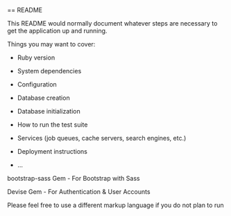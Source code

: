 == README

This README would normally document whatever steps are necessary to get the
application up and running.

Things you may want to cover:

* Ruby version

* System dependencies

* Configuration

* Database creation

* Database initialization

* How to run the test suite

* Services (job queues, cache servers, search engines, etc.)

* Deployment instructions

* ...


bootstrap-sass Gem - For Bootstrap with Sass

Devise Gem - For Authentication & User Accounts

Please feel free to use a different markup language if you do not plan to run


